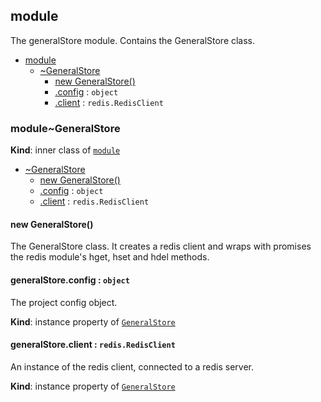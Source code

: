 <a name="generalStore.module_module"></a>

## module
The generalStore module. Contains the GeneralStore class.


* [module](#generalStore.module_module)
    * [~GeneralStore](#generalStore.module_module..GeneralStore)
        * [new GeneralStore()](#new_generalStore.module_module..GeneralStore_new)
        * [.config](#generalStore.module_module..GeneralStore+config) : <code>object</code>
        * [.client](#generalStore.module_module..GeneralStore+client) : <code>redis.RedisClient</code>

<a name="generalStore.module_module..GeneralStore"></a>

### module~GeneralStore
**Kind**: inner class of [<code>module</code>](#generalStore.module_module)  

* [~GeneralStore](#generalStore.module_module..GeneralStore)
    * [new GeneralStore()](#new_generalStore.module_module..GeneralStore_new)
    * [.config](#generalStore.module_module..GeneralStore+config) : <code>object</code>
    * [.client](#generalStore.module_module..GeneralStore+client) : <code>redis.RedisClient</code>

<a name="new_generalStore.module_module..GeneralStore_new"></a>

#### new GeneralStore()
The GeneralStore class. It creates a redis client and wraps with promises the redis module's hget, hset and hdel methods.

<a name="generalStore.module_module..GeneralStore+config"></a>

#### generalStore.config : <code>object</code>
The project config object.

**Kind**: instance property of [<code>GeneralStore</code>](#generalStore.module_module..GeneralStore)  
<a name="generalStore.module_module..GeneralStore+client"></a>

#### generalStore.client : <code>redis.RedisClient</code>
An instance of the redis client, connected to a redis server.

**Kind**: instance property of [<code>GeneralStore</code>](#generalStore.module_module..GeneralStore)  

